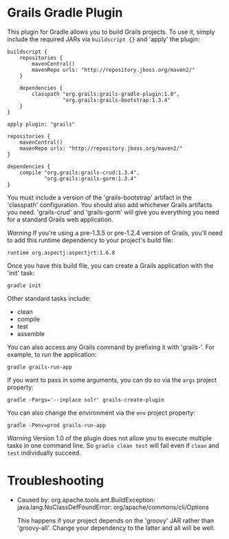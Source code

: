 Grails Gradle Plugin
====================

This plugin for Gradle allows you to build Grails projects. To use it, simply include the required JARs via `buildscript {}` and 'apply' the plugin:

    buildscript {
        repositories {
            mavenCentral()
            mavenRepo urls: "http://repository.jboss.org/maven2/"
        }

        dependencies {
            classpath "org.grails:grails-gradle-plugin:1.0",
                      "org.grails:grails-bootstrap:1.3.4"
        }
    }

    apply plugin: "grails"

    repositories {
        mavenCentral()
        mavenRepo urls: "http://repository.jboss.org/maven2/"
    }

    dependencies {
        compile "org.grails:grails-crud:1.3.4",
                "org.grails:grails-gorm:1.3.4"
    }

You must include a version of the 'grails-bootstrap' artifact in the 'classpath' configuration. You should also add whichever Grails artifacts you need. 'grails-crud' and 'grails-gorm' will give you everything you need for a standard Grails web application.

*Warning* If you're using a pre-1.3.5 or pre-1.2.4 version of Grails, you'll need to add this runtime dependency to your project's build file:

    runtime org.aspectj:aspectjrt:1.6.8

Once you have this build file, you can create a Grails application with the 'init' task:

    gradle init

Other standard tasks include:

* clean
* compile
* test
* assemble

You can also access any Grails command by prefixing it with 'grails-'. For example, to run the application:

    gradle grails-run-app

If you want to pass in some arguments, you can do so via the `args` project property:

    gradle -Pargs='--inplace solr' grails-create-plugin

You can also change the environment via the `env` project property:

    gradle -Penv=prod grails-run-app

*Warning* Version 1.0 of the plugin does not allow you to execute multiple tasks in one command line. So `gradle clean test` will fail even if `clean` and `test` individually succeed.

Troubleshooting
===============

* Caused by: org.apache.tools.ant.BuildException: java.lang.NoClassDefFoundError: org/apache/commons/cli/Options

  This happens if your project depends on the 'groovy' JAR rather than 'groovy-all'. Change your dependency to the latter and all will be well.
